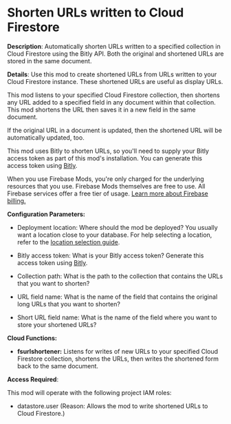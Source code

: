 # Shorten URLs written to Cloud Firestore

**Description**: Automatically shorten URLs written to a specified collection in Cloud Firestore using the Bitly API. Both the original and shortened URLs are stored in the same document.



**Details**: Use this mod to create shortened URLs from URLs written to your Cloud Firestore instance. These shortened URLs are useful as display URLs.

This mod listens to your specified Cloud Firestore collection, then shortens any URL added to a specified field in any document within that collection. This mod shortens the URL then saves it in a new field in the same document.

If the original URL in a document is updated, then the shortened URL will be automatically updated, too.

This mod uses Bitly to shorten URLs, so you'll need to supply your Bitly access token as part of this mod's installation. You can generate this access token using [Bitly](https://bitly.com/a/oauth_apps).

When you use Firebase Mods, you're only charged for the underlying resources that you use. Firebase Mods themselves are free to use. All Firebase services offer a free tier of usage. [Learn more about Firebase billing.](https://firebase.google.com/pricing)




**Configuration Parameters:**

* Deployment location: Where should the mod be deployed? You usually want a location close to your database. For help selecting a location, refer to the [location selection guide](https://firebase.google.com/docs/functions/locations#selecting_regions_for_firestore_and_storage).

* Bitly access token: What is your Bitly access token? Generate this access token using [Bitly](https://bitly.com/a/oauth_apps).


* Collection path: What is the path to the collection that contains the URLs that you want to shorten?


* URL field name: What is the name of the field that contains the original long URLs that you want to shorten?


* Short URL field name: What is the name of the field where you want to store your shortened URLs?




**Cloud Functions:**

* **fsurlshortener:** Listens for writes of new URLs to your specified Cloud Firestore collection, shortens the URLs, then writes the shortened form back to the same document.



**Access Required**:



This mod will operate with the following project IAM roles:

* datastore.user (Reason: Allows the mod to write shortened URLs to Cloud Firestore.)
